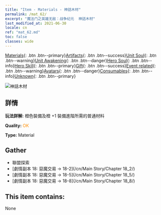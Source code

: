 ```yaml
---
title: "Item - Materials - 神話木材"
permalink: /mat_62/
excerpt: "魔法门之英雄无敌：战争纪元  神話木材"
last_modified_at: 2021-06-30
locale: cn
ref: "mat_62.md"
toc: false
classes: wide
---
```

 [Materials](/ItemsCN/){: .btn .btn--primary}[Artifacts](/ItemsCN/Artifacts/){: .btn .btn--success}[Unit Soul](/ItemsCN/UnitSoul/){: .btn .btn--warning}[Unit Awakening](/ItemsCN/UnitAwakening/){: .btn .btn--danger}[Hero Soul](/ItemsCN/HeroSoul/){: .btn .btn--info}[Hero Skill](/ItemsCN/HeroSkill/){: .btn .btn--primary}[Gift](/ItemsCN/Gift/){: .btn .btn--success}[Event related](/ItemsCN/Events/){: .btn .btn--warning}[Avatars](/ItemsCN/Avatars/){: .btn .btn--danger}[Consumables](/ItemsCN/Consumables/){: .btn .btn--info}[Unknown](/ItemsCN/Unknown/){: .btn .btn--primary}

 ![神話木材](/images/t/i_cailiao_mucai3.png)

## 詳情
 **玩法詳解:** 橙色裝備及橙 +1 裝備進階所需的普通材料

 **Quality:** <span style="color: #FF8C00">OK</span>

 **Type:** Material

## Gather

*    聯盟探索 
*    [劇情副本 18: 惡魔交易 -> 18-2](/cn/Main Story/Chapter 18_2/) 
*    [劇情副本 18: 惡魔交易 -> 18-5](/cn/Main Story/Chapter 18_5/) 
*    [劇情副本 18: 惡魔交易 -> 18-8](/cn/Main Story/Chapter 18_8/) 

## This item contains:

  None

